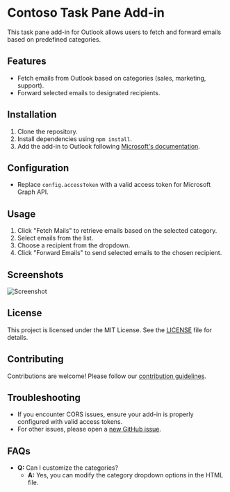 # Contoso Task Pane Add-in

This task pane add-in for Outlook allows users to fetch and forward emails based on predefined categories.

## Features
- Fetch emails from Outlook based on categories (sales, marketing, support).
- Forward selected emails to designated recipients.

## Installation
1. Clone the repository.
2. Install dependencies using `npm install`.
3. Add the add-in to Outlook following [Microsoft's documentation](https://docs.microsoft.com/en-us/office/dev/add-ins/outlook/quick-start?tabs=visual-studio-code).

## Configuration
- Replace `config.accessToken` with a valid access token for Microsoft Graph API.

## Usage
1. Click "Fetch Mails" to retrieve emails based on the selected category.
2. Select emails from the list.
3. Choose a recipient from the dropdown.
4. Click "Forward Emails" to send selected emails to the chosen recipient.

## Screenshots
![Screenshot](./screenshots/screenshot1.png)

## License
This project is licensed under the MIT License. See the [LICENSE](LICENSE) file for details.

## Contributing
Contributions are welcome! Please follow our [contribution guidelines](CONTRIBUTING.md).

## Troubleshooting
- If you encounter CORS issues, ensure your add-in is properly configured with valid access tokens.
- For other issues, please open a [new GitHub issue](https://github.com/yourusername/yourrepository/issues).

## FAQs
- **Q:** Can I customize the categories?
  - **A:** Yes, you can modify the category dropdown options in the HTML file.

